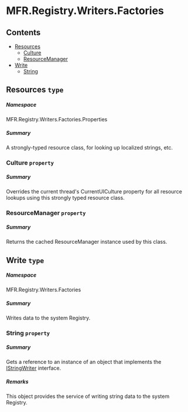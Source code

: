 <a name='assembly'></a>
# MFR.Registry.Writers.Factories

## Contents

- [Resources](#T-MFR-Registry-Writers-Factories-Properties-Resources 'MFR.Registry.Writers.Factories.Properties.Resources')
  - [Culture](#P-MFR-Registry-Writers-Factories-Properties-Resources-Culture 'MFR.Registry.Writers.Factories.Properties.Resources.Culture')
  - [ResourceManager](#P-MFR-Registry-Writers-Factories-Properties-Resources-ResourceManager 'MFR.Registry.Writers.Factories.Properties.Resources.ResourceManager')
- [Write](#T-MFR-Registry-Writers-Factories-Write 'MFR.Registry.Writers.Factories.Write')
  - [String](#P-MFR-Registry-Writers-Factories-Write-String 'MFR.Registry.Writers.Factories.Write.String')

<a name='T-MFR-Registry-Writers-Factories-Properties-Resources'></a>
## Resources `type`

##### Namespace

MFR.Registry.Writers.Factories.Properties

##### Summary

A strongly-typed resource class, for looking up localized strings, etc.

<a name='P-MFR-Registry-Writers-Factories-Properties-Resources-Culture'></a>
### Culture `property`

##### Summary

Overrides the current thread's CurrentUICulture property for all
  resource lookups using this strongly typed resource class.

<a name='P-MFR-Registry-Writers-Factories-Properties-Resources-ResourceManager'></a>
### ResourceManager `property`

##### Summary

Returns the cached ResourceManager instance used by this class.

<a name='T-MFR-Registry-Writers-Factories-Write'></a>
## Write `type`

##### Namespace

MFR.Registry.Writers.Factories

##### Summary

Writes data to the system Registry.

<a name='P-MFR-Registry-Writers-Factories-Write-String'></a>
### String `property`

##### Summary

Gets a reference to an instance of an object that implements the [IStringWriter](#T-MFR-Registry-Writers-IStringWriter 'MFR.Registry.Writers.IStringWriter') interface.

##### Remarks

This object provides the service of writing string data to the system Registry.

